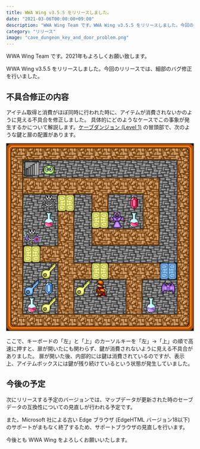 ```yaml
---
title: WWA Wing v3.5.5 をリリースしました。
date: "2021-03-06T00:00:00+09:00"
description: "WWA Wing Team です。WWA Wing v3.5.5 をリリースしました。今回のリリースは、細部のバグ修正となります。"
category: "リリース"
image: "cave_dungeon_key_and_door_problem.png"
---
```


WWA Wing Team です。2021年もよろしくお願い致します。

WWA Wing v3.5.5 をリリースしました。今回のリリースでは、細部のバグ修正を行いました。

## 不具合修正の内容

アイテム取得と消費がほぼ同時に行われた時に、アイテムが消費されないかのように見える不具合を修正しました。
具体的にどのようなケースでこの事象が発生するかについて解説します。[ケーブダンジョン (Level 1)](https://wwawing.com/wing/caves01.html) の冒頭部で、次のような鍵と扉の配置があります。

![ケーブダンジョンにおける、WWA Wingの不具合の再現箇所](cave_dungeon_key_and_door_problem.png)

ここで、キーボードの「左」と「上」のカーソルキーを「左」→「上」の順で高速に押すと、扉が開いたにも関わらず、鍵が消費されないように見える不具合がありました。
扉が開いた後、内部的には鍵は消費されているのですが、表示上、アイテムボックスには鍵が残り続けているという状態が発生していました。


## 今後の予定

次にリリースする予定のバージョンでは、マップデータが更新された時のセーブデータの互換性についての見直しが行われる予定です。

また、Microsoft 社による古い Edge ブラウザ (EdgeHTML バージョン18以下) のサポートがまもなく終了するため、サポートブラウザの見直しを行います。

今後とも WWA Wing をよろしくお願いいたします。